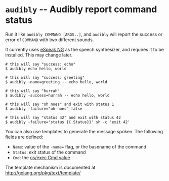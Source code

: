 # `audibly` -- Audibly report command status

Run it like `audibly COMMAND [ARGS..]`, and `audibly` will report the
success or error of `COMMAND` with two different sounds.

It currently uses [eSpeak NG](https://github.com/espeak-ng/espeak-ng)
as the speech synthesizer, and requires it to be installed.
This may change later.

``` console
# this will say "success: echo"
$ audibly echo hello, world

# this will say "success: greeting"
$ audibly -name=greeting -- echo hello, world

# this will say "hurrah"
$ audibly -success=hurrah -- echo hello, world

# this will say "oh noes" and exit with status 1
$ audibly -failure="oh noes" false

# this will say "status 42" and exit with status 42
$ audibly -failure='status {{.Status}}' sh -c 'exit 42'
```

You can also use templates to generate the message spoken.
The following fields are defined:

- `Name`: value of the `-name=` flag, or the basename of the command
- `Status`: exit status of the command
- `Cmd`: the [os/exec Cmd value](http://golang.org/pkg/os/exec/#Cmd)

The template mechanism is documented at
http://golang.org/pkg/text/template/
